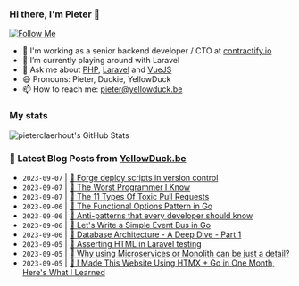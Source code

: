 ### Hi there, I'm Pieter 👋  
[![Follow Me](https://img.shields.io/github/followers/pieterclaerhout?label=Follow&style=social)](https://github.com/pieterclaerhout)

- 🏢 I'm working as a senior backend developer / CTO at [contractify.io](https://contractify.io)
- 🌱 I’m currently playing around with Laravel
- 💬 Ask me about [PHP](https://php.net), [Laravel](http://laravel.com) and [VueJS](https://vuejs.org)
- 😄 Pronouns: Pieter, Duckie, YellowDuck
- 📫 How to reach me: pieter@yellowduck.be

### My stats

![pieterclaerhout's GitHub Stats](https://github-readme-stats.vercel.app/api?username=pieterclaerhout&show_icons=true&count_private=true&line_height=40)

### 📩 Latest Blog Posts from [YellowDuck.be](https://www.yellowduck.be/)
<!-- BLOG-POST-LIST:START -->
- `2023-09-07` | [🔗 Forge deploy scripts in version control](https://www.yellowduck.be/posts/forge-deploy-scripts-in-version-control)  
- `2023-09-07` | [🔗 The Worst Programmer I Know](https://www.yellowduck.be/posts/the-worst-programmer-i-know)  
- `2023-09-07` | [🔗 The 11 Types Of Toxic Pull Requests](https://www.yellowduck.be/posts/the-11-types-of-toxic-pull-requests)  
- `2023-09-06` | [🐥 The Functional Options Pattern in Go](https://www.yellowduck.be/posts/the-functional-options-pattern-in-go)  
- `2023-09-06` | [🔗 Anti-patterns that every developer should know](https://www.yellowduck.be/posts/anti-patterns-that-every-developer-should-know)  
- `2023-09-06` | [🔗 Let&#39;s Write a Simple Event Bus in Go](https://www.yellowduck.be/posts/lets-write-a-simple-event-bus-in-go)  
- `2023-09-06` | [🔗 Database Architecture - A Deep Dive - Part 1](https://www.yellowduck.be/posts/database-architecture-a-deep-dive-part-1)  
- `2023-09-05` | [🐥 Asserting HTML in Laravel testing](https://www.yellowduck.be/posts/asserting-html-in-laravel-testing)  
- `2023-09-05` | [🔗 Why using Microservices or Monolith can be just a detail?](https://www.yellowduck.be/posts/why-using-microservices-or-monolith-can-be-just-a-detail)  
- `2023-09-05` | [🔗 I Made This Website Using HTMX + Go in One Month, Here&#39;s What I Learned](https://www.yellowduck.be/posts/i-made-this-website-using-htmx-go-in-one-month-heres-what-i-learned)  

<!-- BLOG-POST-LIST:END -->
